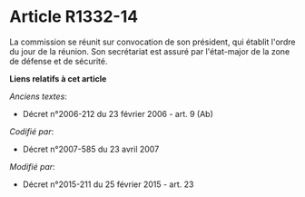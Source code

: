 # Article R1332-14

La commission se réunit sur convocation de son président, qui établit l'ordre du jour de la réunion. Son secrétariat est
assuré par l'état-major de la  zone de défense et de sécurité.

**Liens relatifs à cet article**

_Anciens textes_:

  - Décret n°2006-212 du 23 février 2006 - art. 9 (Ab)

_Codifié par_:

  - Décret n°2007-585 du 23 avril 2007

_Modifié par_:

  - Décret n°2015-211 du 25 février 2015 - art. 23
